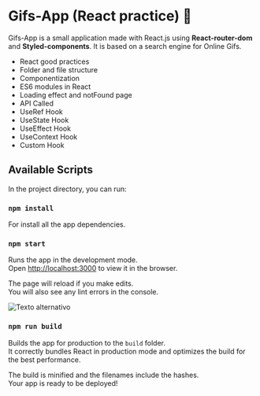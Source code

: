 # Gifs-App (React practice)  🥽

Gifs-App is a small application made with React.js using **React-router-dom** and **Styled-components**. It is based on a search engine for Online Gifs.

- React good practices
- Folder and file structure
- Componentization
- ES6 modules in React
- Loading effect and notFound page
- API Called
- UseRef Hook
- UseState Hook
- UseEffect Hook
- UseContext Hook
- Custom Hook


## Available Scripts

In the project directory, you can run:

### `npm install`

For install all the app dependencies.

### `npm start`

Runs the app in the development mode.<br />
Open [http://localhost:3000](http://localhost:3000) to view it in the browser.

The page will reload if you make edits.<br />
You will also see any lint errors in the console.

![Texto alternativo](images/not-found.png)

### `npm run build`

Builds the app for production to the `build` folder.<br />
It correctly bundles React in production mode and optimizes the build for the best performance.

The build is minified and the filenames include the hashes.<br />
Your app is ready to be deployed!
